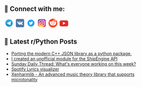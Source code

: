 ## 🔎 Connect with me:
[<img src="https://github.com/bullbesh/bullbesh/blob/main/images/Telegram.png" width="32" height="32" />](https://t.me/bullbesh)
[<img src="https://github.com/bullbesh/bullbesh/blob/main/images/VK.png" width="32" height="32" />](https://vk.com/bullbesh)
[<img src="https://github.com/bullbesh/bullbesh/blob/main/images/Twitter.png" width="32" height="32" />](https://twitter.com/bullbesh1)
[<img src="https://github.com/bullbesh/bullbesh/blob/main/images/Instagram.png" width="32" height="32" />](https://www.instagram.com/bullbesh)
[<img src="https://github.com/bullbesh/bullbesh/blob/main/images/Reddit.png" width="32" height="32" />](https://www.reddit.com/user/bullbesh)
[<img src="https://github.com/bullbesh/bullbesh/blob/main/images/YouTube.png" width="32" height="32" />](https://www.youtube.com/channel/UCtfjRs6uzgq5mfm8S06WTcg)

## 📕 Latest r/Python Posts
<!-- BLOG-POST-LIST:START -->
- [Porting the modern C++ JSON library as a python package.](https://www.reddit.com/r/Python/comments/1d0vjm6/porting_the_modern_c_json_library_as_a_python/)
- [I created an unofficial module for the ShipEngine API](https://www.reddit.com/r/Python/comments/1d0qkfd/i_created_an_unofficial_module_for_the_shipengine/)
- [Sunday Daily Thread: What&#39;s everyone working on this week?](https://www.reddit.com/r/Python/comments/1d0p0iv/sunday_daily_thread_whats_everyone_working_on/)
- [Spotify Lyrics visualizer](https://www.reddit.com/r/Python/comments/1d0nb3k/spotify_lyrics_visualizer/)
- [Xenharmlib - An advanced music theory library that supports microtonality](https://www.reddit.com/r/Python/comments/1d0gots/xenharmlib_an_advanced_music_theory_library_that/)
<!-- BLOG-POST-LIST:END -->
